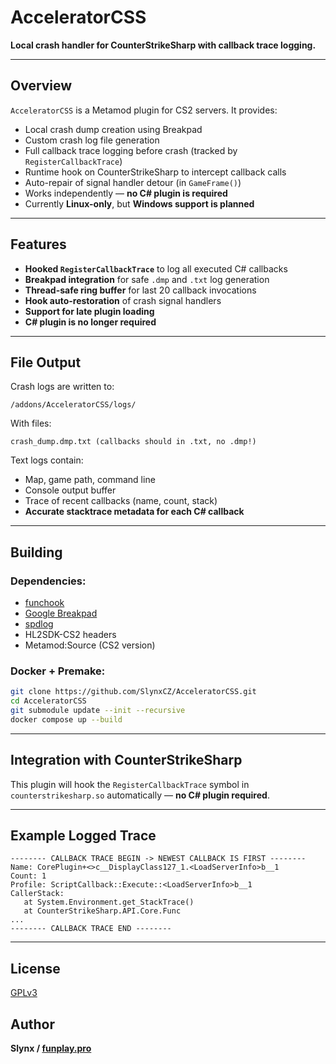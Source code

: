 # AcceleratorCSS

**Local crash handler for CounterStrikeSharp with callback trace logging.**

---

## Overview

`AcceleratorCSS` is a Metamod plugin for CS2 servers. It provides:

* Local crash dump creation using Breakpad
* Custom crash log file generation
* Full callback trace logging before crash (tracked by `RegisterCallbackTrace`)
* Runtime hook on CounterStrikeSharp to intercept callback calls
* Auto-repair of signal handler detour (in `GameFrame()`)
* Works independently — **no C# plugin is required**
* Currently **Linux-only**, but **Windows support is planned**

---

## Features

* **Hooked `RegisterCallbackTrace`** to log all executed C# callbacks
* **Breakpad integration** for safe `.dmp` and `.txt` log generation
* **Thread-safe ring buffer** for last 20 callback invocations
* **Hook auto-restoration** of crash signal handlers
* **Support for late plugin loading**
* **C# plugin is no longer required**

---

## File Output

Crash logs are written to:

```
/addons/AcceleratorCSS/logs/
```

With files:

```
crash_dump.dmp.txt (callbacks should in .txt, no .dmp!)
```

Text logs contain:

* Map, game path, command line
* Console output buffer
* Trace of recent callbacks (name, count, stack)
* **Accurate stacktrace metadata for each C# callback**

---

## Building

### Dependencies:

* [funchook](https://github.com/kubo/funchook)
* [Google Breakpad](https://chromium.googlesource.com/breakpad/breakpad/)
* [spdlog](https://github.com/gabime/spdlog)
* HL2SDK-CS2 headers
* Metamod\:Source (CS2 version)

### Docker + Premake:

```bash
git clone https://github.com/SlynxCZ/AcceleratorCSS.git
cd AcceleratorCSS
git submodule update --init --recursive
docker compose up --build
```

---

## Integration with CounterStrikeSharp

This plugin will hook the `RegisterCallbackTrace` symbol in `counterstrikesharp.so` automatically — **no C# plugin required**.

---

## Example Logged Trace

```text
-------- CALLBACK TRACE BEGIN -> NEWEST CALLBACK IS FIRST --------
Name: CorePlugin+<>c__DisplayClass127_1.<LoadServerInfo>b__1
Count: 1
Profile: ScriptCallback::Execute::<LoadServerInfo>b__1
CallerStack:
   at System.Environment.get_StackTrace()
   at CounterStrikeSharp.API.Core.Func
...
-------- CALLBACK TRACE END --------
```

---

## License

[GPLv3](https://www.gnu.org/licenses/gpl-3.0.en.html)

## Author

**Slynx / [funplay.pro](https://funplay.pro/)**
